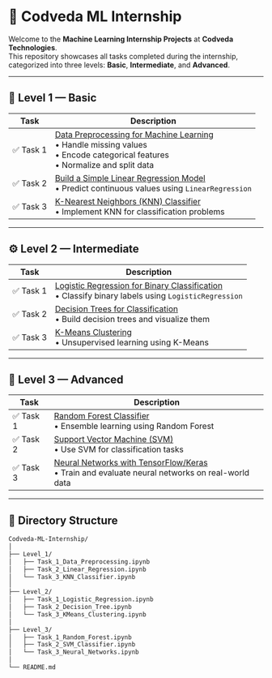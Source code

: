 # 🤖 Codveda ML Internship

Welcome to the **Machine Learning Internship Projects** at **Codveda Technologies**.  
This repository showcases all tasks completed during the internship, categorized into three levels: **Basic**, **Intermediate**, and **Advanced**.

---

## 🔰 Level 1 — Basic

| Task | Description |
|------|-------------|
| ✅ Task 1 | [Data Preprocessing for Machine Learning](./Level_1/Task_1_Data_Preprocessing.ipynb) <br>• Handle missing values <br>• Encode categorical features <br>• Normalize and split data |
| ✅ Task 2 | [Build a Simple Linear Regression Model](./Level_1/Task_2_Linear_Regression.ipynb) <br>• Predict continuous values using `LinearRegression` |
| ✅ Task 3 | [K-Nearest Neighbors (KNN) Classifier](./Level_1/Task_3_KNN_Classifier.ipynb) <br>• Implement KNN for classification problems |

---

## ⚙️ Level 2 — Intermediate

| Task | Description |
|------|-------------|
| ✅ Task 1 | [Logistic Regression for Binary Classification](./Level_2/Task_1_Logistic_Regression.ipynb) <br>• Classify binary labels using `LogisticRegression` |
| ✅ Task 2 | [Decision Trees for Classification](./Level_2/Task_2_Decision_Tree.ipynb) <br>• Build decision trees and visualize them |
| ✅ Task 3 | [K-Means Clustering](./Level_2/Task_3_KMeans_Clustering.ipynb) <br>• Unsupervised learning using K-Means |

---

## 🚀 Level 3 — Advanced

| Task | Description |
|------|-------------|
| ✅ Task 1 | [Random Forest Classifier](./Level_3/Task_1_Random_Forest.ipynb) <br>• Ensemble learning using Random Forest |
| ✅ Task 2 | [Support Vector Machine (SVM)](./Level_3/Task_2_SVM_Classifier.ipynb) <br>• Use SVM for classification tasks |
| ✅ Task 3 | [Neural Networks with TensorFlow/Keras](./Level_3/Task_3_Neural_Networks.ipynb) <br>• Train and evaluate neural networks on real-world data |

---

## 📂 Directory Structure

```bash
Codveda-ML-Internship/
│
├── Level_1/
│   ├── Task_1_Data_Preprocessing.ipynb
│   ├── Task_2_Linear_Regression.ipynb
│   └── Task_3_KNN_Classifier.ipynb
│
├── Level_2/
│   ├── Task_1_Logistic_Regression.ipynb
│   ├── Task_2_Decision_Tree.ipynb
│   └── Task_3_KMeans_Clustering.ipynb
│
├── Level_3/
│   ├── Task_1_Random_Forest.ipynb
│   ├── Task_2_SVM_Classifier.ipynb
│   └── Task_3_Neural_Networks.ipynb
│
└── README.md

